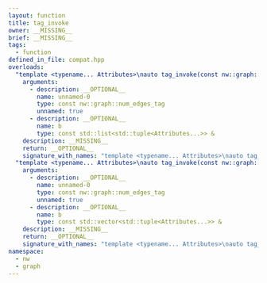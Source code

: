```yaml
---
layout: function
title: tag_invoke
owner: __MISSING__
brief: __MISSING__
tags:
  - function
defined_in_file: compat.hpp
overloads:
  "template <typename... Attributes>\nauto tag_invoke(const nw::graph::num_edges_tag, const std::list<std::tuple<Attributes...>> &)":
    arguments:
      - description: __OPTIONAL__
        name: unnamed-0
        type: const nw::graph::num_edges_tag
        unnamed: true
      - description: __OPTIONAL__
        name: b
        type: const std::list<std::tuple<Attributes...>> &
    description: __MISSING__
    return: __OPTIONAL__
    signature_with_names: "template <typename... Attributes>\nauto tag_invoke(const nw::graph::num_edges_tag, const std::list<std::tuple<Attributes...>> & b)"
  "template <typename... Attributes>\nauto tag_invoke(const nw::graph::num_edges_tag, const std::vector<std::tuple<Attributes...>> &)":
    arguments:
      - description: __OPTIONAL__
        name: unnamed-0
        type: const nw::graph::num_edges_tag
        unnamed: true
      - description: __OPTIONAL__
        name: b
        type: const std::vector<std::tuple<Attributes...>> &
    description: __MISSING__
    return: __OPTIONAL__
    signature_with_names: "template <typename... Attributes>\nauto tag_invoke(const nw::graph::num_edges_tag, const std::vector<std::tuple<Attributes...>> & b)"
namespace:
  - nw
  - graph
---
```

